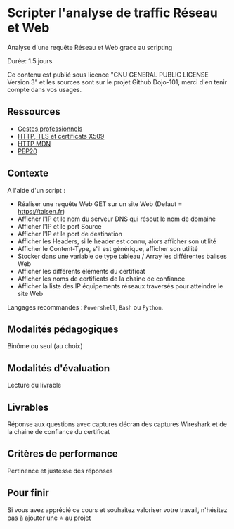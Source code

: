 # Scripter l'analyse de traffic Réseau et Web

Analyse d'une requête Réseau et Web grace au scripting

Durée: 1.5 jours

Ce contenu est publié sous licence "GNU GENERAL PUBLIC LICENSE Version 3" et les sources sont sur le projet Github Dojo-101, merci d'en tenir compte dans vos usages.

## Ressources

* [Gestes professionnels](https://github.com/Aif4thah/Dojo-101)
* [HTTP, TLS et certificats X509](https://github.com/Aif4thah/VulnerableLightApp)
* [HTTP MDN](https://developer.mozilla.org/fr/docs/Web/HTTP)
* [PEP20](https://peps.python.org/pep-0020/)


## Contexte

A l'aide d'un script :

* Réaliser une requête Web GET sur un site Web (Defaut = https://taisen.fr)
* Afficher l'IP et le nom du serveur DNS qui résout le nom de domaine
* Afficher l'IP et le port Source
* Afficher l'IP et le port de destination
* Afficher les Headers, si le header est connu, alors afficher son utilité
* Afficher le Content-Type, s'il est générique, afficher son utilité
* Stocker dans une variable de type tableau / Array les différentes balises Web
* Afficher les différents éléments du certificat
* Afficher les noms de certificats de la chaine de confiance
* Afficher la liste des IP équipements réseaux traversés pour atteindre le site Web

Langages recommandés : `Powershell`, `Bash` ou `Python`.


## Modalités pédagogiques

Binôme ou seul (au choix)


## Modalités d'évaluation

Lecture du livrable


## Livrables

Réponse aux questions avec captures décran des captures Wireshark et de la chaine de confiance du certificat


## Critères de performance

Pertinence et justesse des réponses


## Pour finir

Si vous avez apprécié ce cours et souhaitez valoriser votre travail, n'hésitez pas à ajouter une ⭐ au [projet](https://github.com/Aif4thah/Dojo-101)
